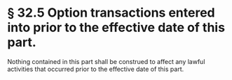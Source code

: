 # § 32.5   Option transactions entered into prior to the effective date of this part.

Nothing contained in this part shall be construed to affect any lawful activities that occurred prior to the effective date of this part.




